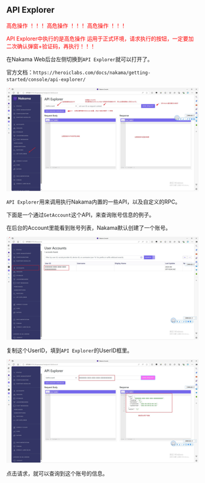 ## API Explorer

<font color=red>高危操作 ！！！</font>
<font color=red>高危操作 ！！！</font>
<font color=red>高危操作 ！！！</font>

<font color=red>API Explorer中执行的是高危操作</font>
<font color=red>运用于正式环境，请求执行的按钮，一定要加二次确认弹窗+验证码，再执行！！！</font>

在Nakama Web后台左侧切换到`API Explorer`就可以打开了。

官方文档：`https://heroiclabs.com/docs/nakama/getting-started/console/api-explorer/`

![](../../imgs/console/api_explorer_guide.jpg)

`API Explorer`用来调用执行Nakama内置的一些API，以及自定义的RPC。

下面是一个通过`GetAccount`这个API，来查询账号信息的例子。

在后台的Account里能看到账号列表，Nakama默认创建了一个账号。

![](../../imgs/console/accounts.jpg)

复制这个UserID，填到`API Explorer`的UserID框里。

![](../../imgs/console/get_account_api.jpg)

点击请求，就可以查询到这个账号的信息。

